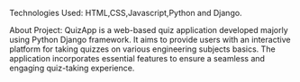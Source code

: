 Technologies Used: HTML,CSS,Javascript,Python and Django.

About Project:
QuizApp is a web-based quiz application developed majorly using Python Django framework.
It aims to provide users with an interactive platform for taking quizzes on various engineering subjects basics.
The application incorporates essential features to ensure a seamless and engaging quiz-taking experience.
